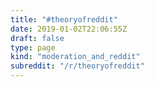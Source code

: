 ```yaml
---
title: "#theoryofreddit"
date: 2019-01-02T22:06:55Z
draft: false
type: page
kind: "moderation_and_reddit"
subreddit: "/r/theoryofreddit"
---
```

